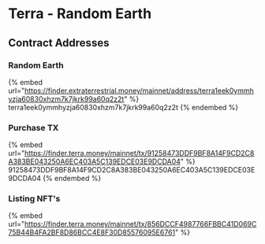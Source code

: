# Terra - Random Earth

## Contract Addresses

### Random Earth

{% embed url="https://finder.extraterrestrial.money/mainnet/address/terra1eek0ymmhyzja60830xhzm7k7jkrk99a60q2z2t" %}
terra1eek0ymmhyzja60830xhzm7k7jkrk99a60q2z2t
{% endembed %}

### Purchase TX

{% embed url="https://finder.terra.money/mainnet/tx/91258473DDF9BF8A14F9CD2C8A383BE043250A6EC403A5C139EDCE03E9DCDA04" %}
91258473DDF9BF8A14F9CD2C8A383BE043250A6EC403A5C139EDCE03E9DCDA04
{% endembed %}

### Listing NFT's

{% embed url="https://finder.terra.money/mainnet/tx/856DCCF4987766FBBC41D069C75B44B4FA2BF8D86BCC4E8F30D85576095E6761" %}
